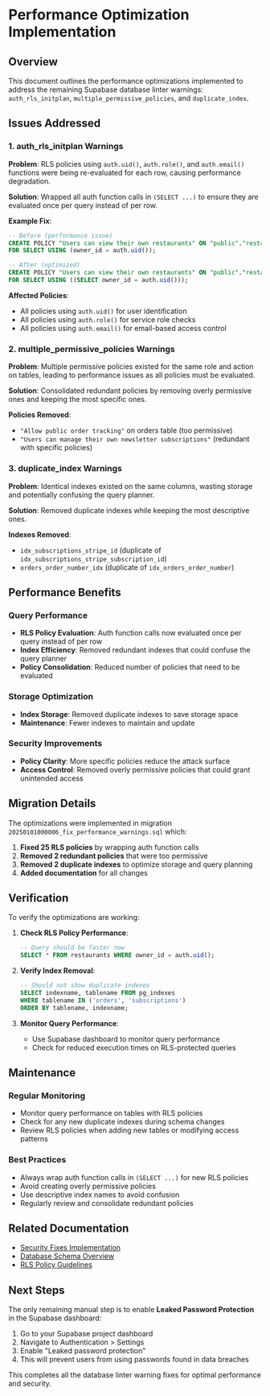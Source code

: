 # Performance Optimization Implementation

## Overview

This document outlines the performance optimizations implemented to address the remaining Supabase database linter warnings: `auth_rls_initplan`, `multiple_permissive_policies`, and `duplicate_index`.

## Issues Addressed

### 1. auth_rls_initplan Warnings

**Problem**: RLS policies using `auth.uid()`, `auth.role()`, and `auth.email()` functions were being re-evaluated for each row, causing performance degradation.

**Solution**: Wrapped all auth function calls in `(SELECT ...)` to ensure they are evaluated once per query instead of per row.

**Example Fix**:
```sql
-- Before (performance issue)
CREATE POLICY "Users can view their own restaurants" ON "public"."restaurants" 
FOR SELECT USING (owner_id = auth.uid());

-- After (optimized)
CREATE POLICY "Users can view their own restaurants" ON "public"."restaurants" 
FOR SELECT USING ((SELECT owner_id = auth.uid()));
```

**Affected Policies**:
- All policies using `auth.uid()` for user identification
- All policies using `auth.role()` for service role checks
- All policies using `auth.email()` for email-based access control

### 2. multiple_permissive_policies Warnings

**Problem**: Multiple permissive policies existed for the same role and action on tables, leading to performance issues as all policies must be evaluated.

**Solution**: Consolidated redundant policies by removing overly permissive ones and keeping the most specific ones.

**Policies Removed**:
- `"Allow public order tracking"` on orders table (too permissive)
- `"Users can manage their own newsletter subscriptions"` (redundant with specific policies)

### 3. duplicate_index Warnings

**Problem**: Identical indexes existed on the same columns, wasting storage and potentially confusing the query planner.

**Solution**: Removed duplicate indexes while keeping the most descriptive ones.

**Indexes Removed**:
- `idx_subscriptions_stripe_id` (duplicate of `idx_subscriptions_stripe_subscription_id`)
- `orders_order_number_idx` (duplicate of `idx_orders_order_number`)

## Performance Benefits

### Query Performance
- **RLS Policy Evaluation**: Auth function calls now evaluated once per query instead of per row
- **Index Efficiency**: Removed redundant indexes that could confuse the query planner
- **Policy Consolidation**: Reduced number of policies that need to be evaluated

### Storage Optimization
- **Index Storage**: Removed duplicate indexes to save storage space
- **Maintenance**: Fewer indexes to maintain and update

### Security Improvements
- **Policy Clarity**: More specific policies reduce the attack surface
- **Access Control**: Removed overly permissive policies that could grant unintended access

## Migration Details

The optimizations were implemented in migration `20250101000006_fix_performance_warnings.sql` which:

1. **Fixed 25 RLS policies** by wrapping auth function calls
2. **Removed 2 redundant policies** that were too permissive
3. **Removed 2 duplicate indexes** to optimize storage and query planning
4. **Added documentation** for all changes

## Verification

To verify the optimizations are working:

1. **Check RLS Policy Performance**:
   ```sql
   -- Query should be faster now
   SELECT * FROM restaurants WHERE owner_id = auth.uid();
   ```

2. **Verify Index Removal**:
   ```sql
   -- Should not show duplicate indexes
   SELECT indexname, tablename FROM pg_indexes 
   WHERE tablename IN ('orders', 'subscriptions') 
   ORDER BY tablename, indexname;
   ```

3. **Monitor Query Performance**:
   - Use Supabase dashboard to monitor query performance
   - Check for reduced execution times on RLS-protected queries

## Maintenance

### Regular Monitoring
- Monitor query performance on tables with RLS policies
- Check for any new duplicate indexes during schema changes
- Review RLS policies when adding new tables or modifying access patterns

### Best Practices
- Always wrap auth function calls in `(SELECT ...)` for new RLS policies
- Avoid creating overly permissive policies
- Use descriptive index names to avoid confusion
- Regularly review and consolidate redundant policies

## Related Documentation

- [Security Fixes Implementation](./security-fixes-implementation.md)
- [Database Schema Overview](./stripe-schema-overview.md)
- [RLS Policy Guidelines](./tables-management-system.md)

## Next Steps

The only remaining manual step is to enable **Leaked Password Protection** in the Supabase dashboard:

1. Go to your Supabase project dashboard
2. Navigate to Authentication > Settings
3. Enable "Leaked password protection"
4. This will prevent users from using passwords found in data breaches

This completes all the database linter warning fixes for optimal performance and security. 